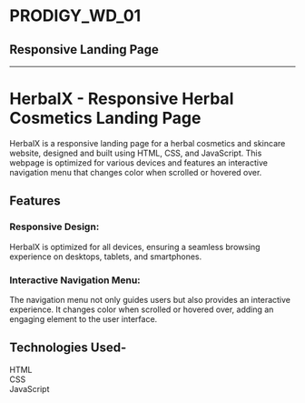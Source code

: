 # PRODIGY_WD_01
## Responsive Landing Page
---
# HerbalX - Responsive Herbal Cosmetics Landing Page 
<p> HerbalX is a responsive landing page for a herbal cosmetics and skincare website, designed and built using HTML, CSS, and JavaScript. This webpage is optimized for various devices and features an interactive navigation menu that changes color when scrolled or hovered over.</p>

<h2> Features </h2>
<h3>Responsive Design:</h3> HerbalX is optimized for all devices, ensuring a seamless browsing experience on desktops, tablets, and smartphones.  
<h3>Interactive Navigation Menu:</h3> The navigation menu not only guides users but also provides an interactive experience. It changes color when scrolled or hovered over, adding an engaging element to the user interface.  
<h2> Technologies Used- </h2>
HTML
<br>
CSS
<br>
JavaScript
<br/>
